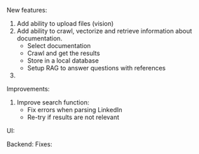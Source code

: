 New features:
1. Add ability to upload files (vision)
2. Add ability to crawl, vectorize and retrieve information about documentation.
   - Select documentation
   - Crawl and get the results
   - Store in a local database
   - Setup RAG to answer questions with references
3. 

Improvements:
1. Improve search function:
   - Fix errors when parsing LinkedIn
   - Re-try if results are not relevant

UI:

Backend:
Fixes:

